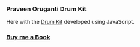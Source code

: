 ### Praveen Oruganti Drum Kit

Here with the [Drum Kit](https://praveenorugantitech.github.io/praveenorugantitech-vanilla-js/0_Projects/praveenorugantitech-drum-kit) developed using JavaScript.

### [Buy me a Book](https://bit.ly/388sUbE)

